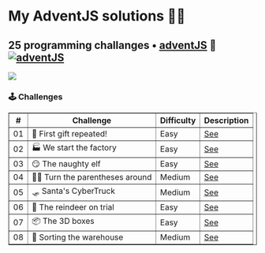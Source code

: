 # My AdventJS solutions 🎅🎄

## 25 programming challanges • <a href="https://adventjs.dev">adventJS</a> 🚀 [![adventJS](https://img.shields.io/badge/adventJS-fbbf24?style=flat-square&logo=JavaScript&logoColor=000000)](https://adventjs.dev)

<p> 
  <img src=https://i.imgur.com/mOUN7uE.png>
</p>

### 🕹️ Challenges

<table border="1">
  <thead>
    <tr>
      <th>#</th>
      <th>Challenge</th>
      <th>Difficulty</th>
      <th>Description</th>
    </tr>
  </thead>
  <tbody>
    <tr>
      <td>01</td>
      <td>🎁 First gift repeated!</td>
      <td>Easy</td>
      <td><a href="https://adventjs.dev/es/challenges/2023/1" target="_blank">See</a></td>
    </tr>
    <tr>
      <td>02</td>
      <td>🏭 We start the factory</td>
      <td>Easy</td>
      <td><a href="https://adventjs.dev/es/challenges/2023/2" target="_blank">See</a></td>
    </tr>
    <tr>
      <td>03</td>
      <td>😏 The naughty elf</td>
      <td>Easy</td>
      <td><a href="https://adventjs.dev/es/challenges/2023/3" target="_blank">See</a></td>
    </tr>
    <tr>
      <td>04</td>
      <td>😵‍💫 Turn the parentheses around</td>
      <td>Medium</td>
      <td><a href="https://adventjs.dev/es/challenges/2023/4" target="_blank">See</a></td>
    </tr>
    <tr>
      <td>05</td>
      <td>🛷 Santa's CyberTruck</td>
      <td>Medium</td>
      <td><a href="https://adventjs.dev/es/challenges/2023/5" target="_blank">See</a></td>
    </tr>
    <tr>
      <td>06</td>
      <td>🦌 The reindeer on trial</td>
      <td>Easy</td>
      <td><a href="https://adventjs.dev/es/challenges/2023/6" target="_blank">See</a></td>
    </tr>
    <tr>
      <td>07</td>
      <td>📦 The 3D boxes</td>
      <td>Easy</td>
      <td><a href="https://adventjs.dev/es/challenges/2023/7" target="_blank">See</a></td>
    </tr>
    <tr>
      <td>08</td>
      <td>🏬 Sorting the warehouse</td>
      <td>Medium</td>
      <td><a href="https://adventjs.dev/es/challenges/2023/8" target="_blank">See</a></td>
    </tr>
  </tbody>
</table>
